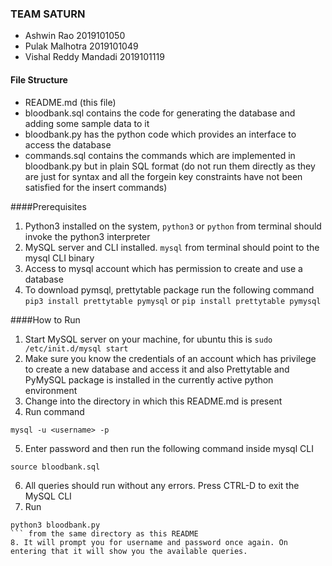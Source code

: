### TEAM SATURN
- Ashwin Rao 2019101050
- Pulak Malhotra 2019101049
- Vishal Reddy Mandadi 2019101119

#### File Structure
- README.md (this file)
- bloodbank.sql contains the code for generating the database and adding some sample data to it
- bloodbank.py has the python code which provides an interface to access the database
- commands.sql contains the commands which are implemented in bloodbank.py but in plain SQL format (do not run them directly as they are just for syntax and all the forgein key constraints have not been satisfied for the insert commands) 




####Prerequisites
1. Python3 installed on the system, ```python3``` or ```python``` from terminal should invoke the python3 interpreter
2. MySQL server and CLI installed. ```mysql``` from terminal should point to the mysql CLI binary
3. Access to mysql account which has permission to create and use a database
4. To download pymsql, prettytable package run the following command
```pip3 install prettytable pymysql``` or ```pip install prettytable pymysql```

####How to Run
1. Start MySQL server on your machine, for ubuntu this is ```sudo /etc/init.d/mysql start```
2. Make sure you know the credentials of an account which has privilege to create a new database and access it and also Prettytable and PyMySQL package is installed in the currently active python environment
3. Change into the directory in which this README.md is present
4. Run command 
```
mysql -u <username> -p 
``` 
5. Enter password and then run the following command inside mysql CLI
```
source bloodbank.sql
```
6. All queries should run without any errors. Press CTRL-D to exit the MySQL CLI
7.  Run 
```
python3 bloodbank.py
``` from the same directory as this README
8. It will prompt you for username and password once again. On entering that it will show you the available queries.


